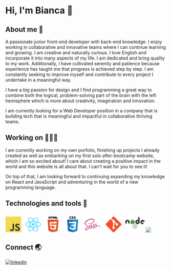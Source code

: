 # Hi, I'm Bianca 👋 # 

## About me 💫 ##
A passionate junior front-end developer with back-end knowledge. I enjoy working in collaborative and innovative teams where I can continue learning and growing. I am creative and naturally curious. I love English and incorporate it into many aspects of my life. I am dedicated and bring quality to my work. Additionally, I have cultivated serenity and patience because experience has taught me that progress is achieved step by step. I am constantly seeking to improve myself and contribute to every project I undertake in a meaningful way.

I have a big passion for design and I find programming a great way to combine both the logical, problem-solving part of the brain with the left hemisphere which is more about creativity, imagination and innovation. 

I am currently looking for a Web Developer position in a company that is building tech that is meaningful and impactful in collaborative thriving teams. 

## Working on 👩🏼‍💻 ##
I am currently working on my own porfolio, finishing up projects I already created as well as embarking on my first solo after-bootcamp website, which I am so excited about! I care about creating a positive impact in the world and this website is all about that. I can't wait for you to see it! 

On top of that, I am looking forward to continuing expanding my knowledge on React and JavaScript and adventuring in the world of a new programming language.

## Technologies and tools 🚀 ## 
<img src="https://raw.githubusercontent.com/devicons/devicon/master/icons/javascript/javascript-original.svg" width=50px/>&nbsp;&nbsp;
<img src="https://raw.githubusercontent.com/devicons/devicon/master/icons/react/react-original.svg" width=50px/>&nbsp;&nbsp;
<img  src="https://raw.githubusercontent.com/devicons/devicon/master/icons/html5/html5-original-wordmark.svg" width=50px/>&nbsp;&nbsp;
<img src="https://raw.githubusercontent.com/devicons/devicon/master/icons/css3/css3-original-wordmark.svg" width=50px/>&nbsp;&nbsp;
<img src="https://raw.githubusercontent.com/devicons/devicon/master/icons/sass/sass-original.svg" width=50px/> &nbsp;&nbsp;
<img src="https://raw.githubusercontent.com/devicons/devicon/master/icons/git/git-original.svg" width=50px/>&nbsp;&nbsp;
<img src="https://raw.githubusercontent.com/devicons/devicon/master/icons/nodejs/nodejs-original-wordmark.svg" width=60x/>
<img src="https://user-images.githubusercontent.com/25181517/183896128-ec99105a-ec1a-4d85-b08b-1aa1620b2046.png" width=60x/>


## Connect 🌏 ##
[![linkedin](https://img.shields.io/badge/linkedin-0A66C2?style=for-the-badge&logo=linkedin&logoColor=white)](https://www.linkedin.com/in/bianca-mesa/)

